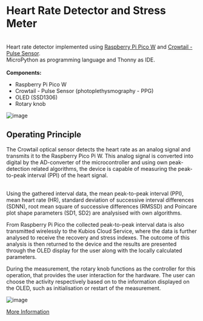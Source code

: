 # Heart Rate Detector and Stress Meter
<br />Heart rate detector implemented using <a href="https://www.raspberrypi.com/documentation/microcontrollers/raspberry-pi-pico.html">Raspberry Pi Pico W</a> and <a href="https://www.elecrow.com/wiki/index.php?title=Crowtail-_Pulse_Sensor">Crowtail - Pulse Sensor</a>.
<br />MicroPython as programming language and Thonny as IDE.
<br />
<br /><b>Components:</b>
<ul>
      <li>Raspberry Pi Pico W</li>
      <li>Crowtail - Pulse Sensor (photoplethysmography - PPG)</li>
      <li>OLED (SSD1306)</li>
      <li>Rotary knob</li>
</ul>

![image](https://github.com/Gemmus/HeartRateDetector/assets/112064697/11d28d8e-db03-4a4a-a67b-511f73e9224f)



<h2> Operating Principle </h2>
The Crowtail optical sensor detects the heart rate as an analog signal and transmits it to the Raspberry Pico Pi W. This analog signal is converted into digital by the AD-converter of the microcontroller and using own  peak-detection related algorithms, the device is capable of measuring the peak-to-peak interval (PPI) of the heart signal. 

<br />Using the gathered interval data, the mean peak-to-peak interval (PPI), mean heart rate (HR), standard deviation of successive interval differences (SDNN), root mean square of successive differences (RMSSD) and Poincare plot shape parameters (SD1, SD2) are analysised with own algorithms.

From Raspberry Pi Pico the collected peak-to-peak interval data is also transmitted wirelessly to the Kubios Cloud Service, where the data is further analysed to receive the recovery and stress indexes. The outcome of this analysis is then returned to the device and the results are presented through the OLED display for the user along with the locally calculated parameters.

During the measurement, the rotary knob functions as the controller for this operation, that provides the user interaction for the hardware. The user can choose the activity respectively based on to the information displayed on the OLED, such as initialisation or restart of the measurement. 

![image](https://github.com/Gemmus/HeartRateDetector/assets/112064697/490c977d-00bf-4335-b7e6-882ecf23c73b)

<a href="https://github.com/Gemmus/HeartRateDetector/blob/main/HeartRateDetector_Documentation.pdf">More Information</a>
